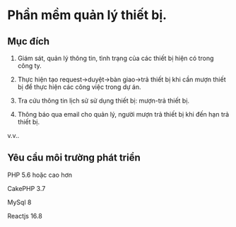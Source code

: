 # Phần mềm quản lý thiết bị.

## Mục đích
1. Giám sát, quản lý thông tin, tình trạng của các thiết bị hiện có trong công ty.

2. Thực hiện tạo request->duyệt->bàn giao->trả thiết bị khi cần mượn thiết bị để thực hiện các công việc trong dự án.

3. Tra cứu thông tin lịch sử sử dụng thiết bị: mượn-trả thiết bị.

4. Thông báo qua email cho quản lý, người mượn trả thiết bị khi đến hạn trả thiết bị.

v.v..

## Yêu cầu môi trường phát triển
PHP 5.6 hoặc cao hơn

CakePHP 3.7

MySql 8

Reactjs 16.8
